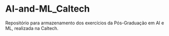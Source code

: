 # AI-and-ML_Caltech
Repositório para armazenamento dos exercícios da Pós-Graduação em AI e ML, realizada na Caltech.
